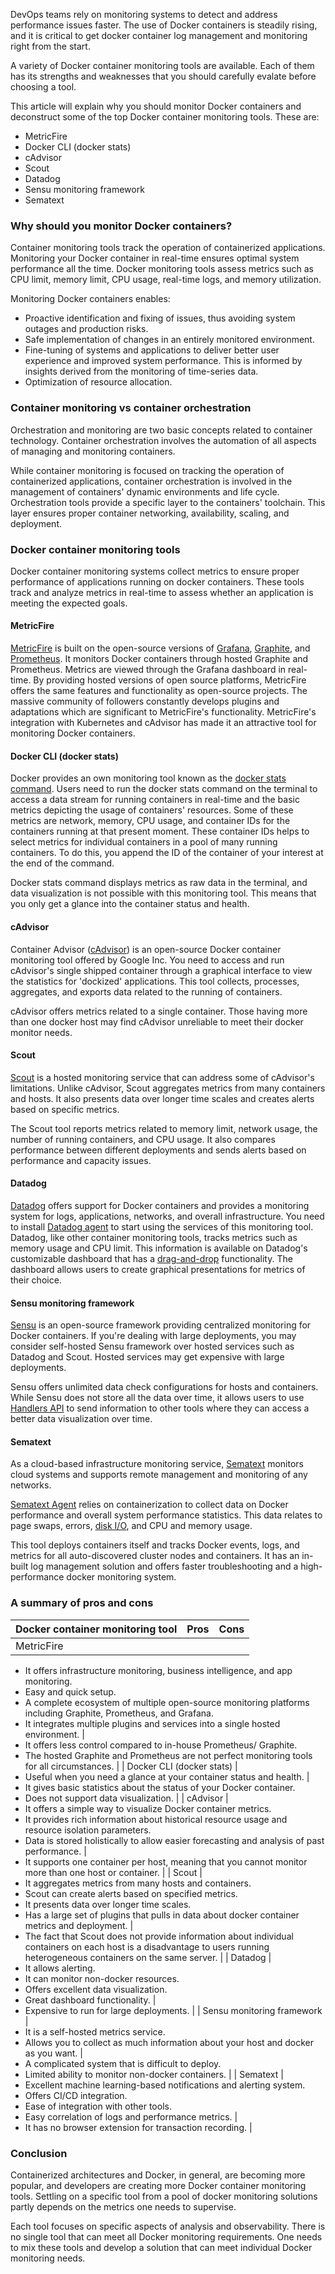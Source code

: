 DevOps teams rely on monitoring systems to detect and address performance issues faster. The use of Docker containers is steadily rising, and it is critical to get docker container log management and monitoring right from the start.

A variety of Docker container monitoring tools are available. Each of them has its strengths and weaknesses that you should carefully evalate before choosing a tool.

This article will explain why you should monitor Docker containers and deconstruct some of the top Docker container monitoring tools. These are:
- MetricFire
- Docker CLI (docker stats)
- cAdvisor
- Scout
- Datadog
- Sensu monitoring framework
- Sematext

### Why should you monitor Docker containers?

Container monitoring tools track the operation of containerized applications. Monitoring your Docker container in real-time ensures optimal system performance all the time. Docker monitoring tools assess metrics such as CPU limit, memory limit, CPU usage, real-time logs, and memory utilization.

Monitoring Docker containers enables:

- Proactive identification and fixing of issues, thus avoiding system outages and production risks.
- Safe implementation of changes in an entirely monitored environment.
- Fine-tuning of systems and applications to deliver better user experience and improved system performance. This is informed by insights derived from the monitoring of time-series data.
- Optimization of resource allocation.

### Container monitoring vs container orchestration

Orchestration and monitoring are two basic concepts related to container technology. Container orchestration involves the automation of all aspects of managing and monitoring containers.

While container monitoring is focused on tracking the operation of containerized applications, container orchestration is involved in the management of containers' dynamic environments and life cycle. Orchestration tools provide a specific layer to the containers' toolchain. This layer ensures proper container networking, availability, scaling, and deployment.

### Docker container monitoring tools

Docker container monitoring systems collect metrics to ensure proper performance of applications running on docker containers. These tools track and analyze metrics in real-time to assess whether an application is meeting the expected goals.

#### MetricFire

[MetricFire](https://www.metricfire.com/) is built on the open-source versions of [Grafana](https://grafana.com/), [Graphite](https://graphiteapp.org/), and [Prometheus](https://prometheus.io/). It monitors Docker containers through hosted Graphite and Prometheus. Metrics are viewed through the Grafana dashboard in real-time. By providing hosted versions of open source platforms, MetricFire offers the same features and functionality as open-source projects. The massive community of followers constantly develops plugins and adaptations which are significant to MetricFire's functionality. MetricFire's integration with Kubernetes and cAdvisor has made it an attractive tool for monitoring Docker containers.

#### Docker CLI (docker stats)

Docker provides an own monitoring tool known as the [docker stats command](https://docs.docker.com/engine/reference/commandline/stats/#). Users need to run the docker stats command on the terminal to access a data stream for running containers in real-time and the basic metrics depicting the usage of containers' resources. Some of these metrics are network, memory, CPU usage, and container IDs for the containers running at that present moment. These container IDs helps to select metrics for individual containers in a pool of many running containers. To do this, you append the ID of the container of your interest at the end of the command.

Docker stats command displays metrics as raw data in the terminal, and data visualization is not possible with this monitoring tool. This means that you only get a glance into the container status and health.

#### cAdvisor

Container Advisor ([cAdvisor](https://github.com/google/cadvisor)) is an open-source Docker container monitoring tool offered by Google Inc. You need to access and run cAdvisor's single shipped container through a graphical interface to view the statistics for 'dockized' applications. This tool collects, processes, aggregates, and exports data related to the running of containers.

cAdvisor offers metrics related to a single container. Those having more than one docker host may find cAdvisor unreliable to meet their docker monitor needs.

#### Scout

[Scout](https://scoutapm.com/) is a hosted monitoring service that can address some of cAdvisor's limitations. Unlike cAdvisor, Scout aggregates metrics from many containers and hosts. It also presents data over longer time scales and creates alerts based on specific metrics.

The Scout tool reports metrics related to memory limit, network usage, the number of running containers, and CPU usage. It also compares performance between different deployments and sends alerts based on performance and capacity issues.

#### Datadog

[Datadog](https://www.datadoghq.com/) offers support for Docker containers and provides a monitoring system for logs, applications, networks, and overall infrastructure. You need to install [Datadog agent](https://docs.datadoghq.com/agent/) to start using the services of this monitoring tool. Datadog, like other container monitoring tools, tracks metrics such as memory usage and CPU limit. This information is available on Datadog's customizable dashboard that has a [drag-and-drop](https://en.wikipedia.org/wiki/Drag_and_drop#) functionality. The dashboard allows users to create graphical presentations for metrics of their choice.

#### Sensu monitoring framework

[Sensu](https://sensu.io/) is an open-source framework providing centralized monitoring for Docker containers. If you're dealing with large deployments, you may consider self-hosted Sensu framework over hosted services such as Datadog and Scout. Hosted services may get expensive with large deployments.

Sensu offers unlimited data check configurations for hosts and containers. While Sensu does not store all the data over time, it allows users to use [Handlers API](https://docs.sensu.io/sensu-go/6.3/api/handlers/) to send information to other tools where they can access a better data visualization over time.

#### Sematext

As a cloud-based infrastructure monitoring service, [Sematext](https://sematext.com/) monitors cloud systems and supports remote management and monitoring of any networks.

[Sematext Agent](https://sematext.com/docs/agents/sematext-agent/) relies on containerization to collect data on Docker performance and overall system performance statistics. This data relates to page swaps, errors, [disk I/O](https://www.igi-global.com/dictionary/disk-io-utilization/60943), and CPU and memory usage.

This tool deploys containers itself and tracks Docker events, logs, and metrics for all auto-discovered cluster nodes and containers. It has an in-built log management solution and offers faster troubleshooting and a high-performance docker monitoring system.

### A summary of pros and cons

| Docker container monitoring tool | Pros | Cons |
| --- | --- | --- |
| MetricFire |
- It offers infrastructure monitoring, business intelligence, and app monitoring.
- Easy and quick setup.
- A complete ecosystem of multiple open-source monitoring platforms including Graphite, Prometheus, and Grafana.
- It integrates multiple plugins and services into a single hosted environment.
 |
- It offers less control compared to in-house Prometheus/ Graphite.
- The hosted Graphite and Prometheus are not perfect monitoring tools for all circumstances.
 |
| Docker CLI (docker stats) |
- Useful when you need a glance at your container status and health.
 |
- It gives basic statistics about the status of your Docker container.
- Does not support data visualization.
 |
| cAdvisor |
- It offers a simple way to visualize Docker container metrics.
- It provides rich information about historical resource usage and resource isolation parameters.
- Data is stored holistically to allow easier forecasting and analysis of past performance.
 |
- It supports one container per host, meaning that you cannot monitor more than one host or container.
 |
| Scout |
- It aggregates metrics from many hosts and containers.
- Scout can create alerts based on specified metrics.
- It presents data over longer time scales.
- Has a large set of plugins that pulls in data about docker container metrics and deployment.
 |
- The fact that Scout does not provide information about individual containers on each host is a disadvantage to users running heterogeneous containers on the same server.
 |
| Datadog |
- It allows alerting.
- It can monitor non-docker resources.
- Offers excellent data visualization.
- Great dashboard functionality.
 |
- Expensive to run for large deployments.
 |
| Sensu monitoring framework |
- It is a self-hosted metrics service.
- Allows you to collect as much information about your host and docker as you want.
 |
- A complicated system that is difficult to deploy.
- Limited ability to monitor non-docker containers.
 |
| Sematext |
- Excellent machine learning-based notifications and alerting system.
- Offers CI/CD integration.
- Ease of integration with other tools.
- Easy correlation of logs and performance metrics.
 |
- It has no browser extension for transaction recording.
 |

### Conclusion

Containerized architectures and Docker, in general, are becoming more popular, and developers are creating more Docker container monitoring tools. Settling on a specific tool from a pool of docker monitoring solutions partly depends on the metrics one needs to supervise.

Each tool focuses on specific aspects of analysis and observability. There is no single tool that can meet all Docker monitoring requirements. One needs to mix these tools and develop a solution that can meet individual Docker monitoring needs.